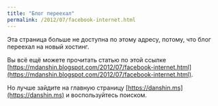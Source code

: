 ```yaml
---
title: "Блог переехал"
permalink: /2012/07/facebook-internet.html
---
```

Эта страница больше не доступна по этому адресу, потому, что блог переехал на новый хостинг.

Вы всё ещё можете прочитать статью по этой ссылке [https://mdanshin.blogspot.com/2012/07/facebook-internet.html](https://mdanshin.blogspot.com/2012/07/facebook-internet.html).

Но лучше зайдите на главную страницу [https://danshin.ms](https://danshin.ms) и воспользуйтесь поиском.